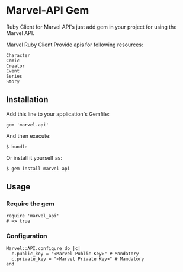 # Marvel-API Gem 

Ruby Client for Marvel API's just add gem in your project for using the Marvel API.

Marvel Ruby Client Provide apis for following resources: 

    Character
    Comic
    Creator
    Event
    Series
    Story

## Installation

Add this line to your application's Gemfile:

    gem 'marvel-api'

And then execute:

    $ bundle

Or install it yourself as:

    $ gem install marvel-api

## Usage

### Require the gem

    require 'marvel_api'
    # => true

### Configuration

    Marvel::API.configure do |c|
      c.public_key = "<Marvel Public Key>" # Mandatory
      c.private_key = "<Marvel Private Key>" # Mandatory
    end
